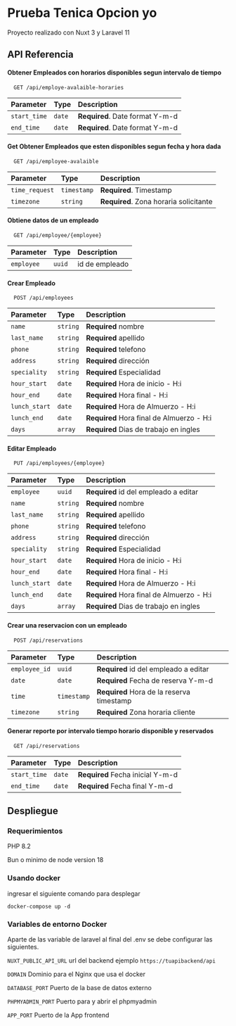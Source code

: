 # Prueba Tenica Opcion yo

Proyecto realizado con Nuxt 3 y Laravel 11

## API Referencia

#### Obtener Empleados con horarios disponibles segun intervalo de tiempo

```http
  GET /api/employe-avalaible-horaries
```

| Parameter | Type     | Description                |
| :-------- | :------- | :------------------------- |
| `start_time` | `date` | **Required**. Date format Y-m-d |
| `end_time` | `date` | **Required**. Date format Y-m-d |

#### Get Obtener Empleados que esten disponibles segun fecha y hora dada

```http
  GET /api/employee-avalaible
```

| Parameter | Type     | Description                       |
| :-------- | :------- | :-------------------------------- |
| `time_request`      | `timestamp` | **Required**. Timestamp |
| `timezone`      | `string` | **Required**. Zona horaria solicitante |

#### Obtiene datos de un empleado

```http
  GET /api/employee/{employee}
```

| Parameter | Type     | Description                       |
| :-------- | :------- | :-------------------------------- |
| `employee`      | `uuid` | id de empleado |

#### Crear Empleado

```http
  POST /api/employees
```

| Parameter | Type     | Description                       |
| :-------- | :------- | :-------------------------------- |
| `name`      | `string` | **Required** nombre |
| `last_name`      | `string` | **Required** apellido |
| `phone`      | `string` | **Required** telefono |
| `address`      | `string` | **Required** dirección |
| `speciality`      | `string` | **Required** Especialidad |
| `hour_start`      | `date` | **Required** Hora de inicio - H:i |
| `hour_end`      | `date` | **Required** Hora final - H:i|
| `lunch_start`      | `date` | **Required** Hora de Almuerzo - H:i|
| `lunch_end`      | `date` | **Required** Hora final de Almuerzo - H:i|
| `days`      | `array` | **Required** Dias de trabajo en ingles|

#### Editar Empleado

```http
  PUT /api/employees/{employee}
```

| Parameter | Type     | Description                       |
| :-------- | :------- | :-------------------------------- |
| `employee`      | `uuid` | **Required** id del empleado a editar |
| `name`      | `string` | **Required** nombre |
| `last_name`      | `string` | **Required** apellido |
| `phone`      | `string` | **Required** telefono |
| `address`      | `string` | **Required** dirección |
| `speciality`      | `string` | **Required** Especialidad |
| `hour_start`      | `date` | **Required** Hora de inicio - H:i |
| `hour_end`      | `date` | **Required** Hora final - H:i|
| `lunch_start`      | `date` | **Required** Hora de Almuerzo - H:i|
| `lunch_end`      | `date` | **Required** Hora final de Almuerzo - H:i|
| `days`      | `array` | **Required** Dias de trabajo en ingles|

#### Crear una reservacion con un empleado

```http
  POST /api/reservations
```

| Parameter | Type     | Description                       |
| :-------- | :------- | :-------------------------------- |
| `employee_id`      | `uuid` | **Required** id del empleado a editar |
| `date`      | `date` | **Required** Fecha de reserva Y-m-d |
| `time`      | `timestamp` | **Required** Hora de la reserva timestamp |
| `timezone`      | `string` | **Required** Zona horaria cliente |

#### Generar reporte por intervalo tiempo horario disponible y reservados

```http
  GET /api/reservations
```

| Parameter | Type     | Description                       |
| :-------- | :------- | :-------------------------------- |
| `start_time`      | `date` | **Required** Fecha inicial Y-m-d |
| `end_time`      | `date` | **Required** Fecha final Y-m-d|





## Despliegue

### Requerimientos

PHP 8.2

Bun o minimo de node version 18

### Usando docker

ingresar el siguiente comando para desplegar

    docker-compose up -d



### Variables de entorno Docker
Aparte de las variable de laravel al final del .env se debe configurar las siguientes.

`NUXT_PUBLIC_API_URL` url del backend ejemplo `https://tuapibackend/api`

`DOMAIN` Dominio para el Nginx que usa el docker

`DATABASE_PORT` Puerto de la base de datos externo

`PHPMYADMIN_PORT` Puerto para y abrir el phpmyadmin

`APP_PORT` Puerto de la App frontend




